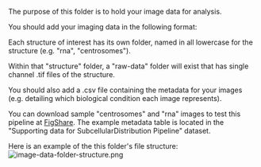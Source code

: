 The purpose of this folder is to hold your image data for analysis.

You should add your imaging data in the following format:

Each structure of interest has its own folder, named in all lowercase for the structure (e.g. "rna", "centrosomes").

Within that "structure" folder, a "raw-data" folder will exist that has single channel .tif files of the structure.

You should also add a .csv file containing the metadata for your images (e.g. detailing which biological condition each image represents).

You can download sample "centrosomes" and "rna" images to test this pipeline at [FigShare](https://figshare.com/projects/SubcellularDistribution_pipeline/86732). The example metadata table is located in the "Supporting data for SubcellularDistribution Pipeline" dataset.

Here is an example of the this folder's file structure:
![image-data-folder-structure.png](.../documentation/image-data-folder-structure.png)
